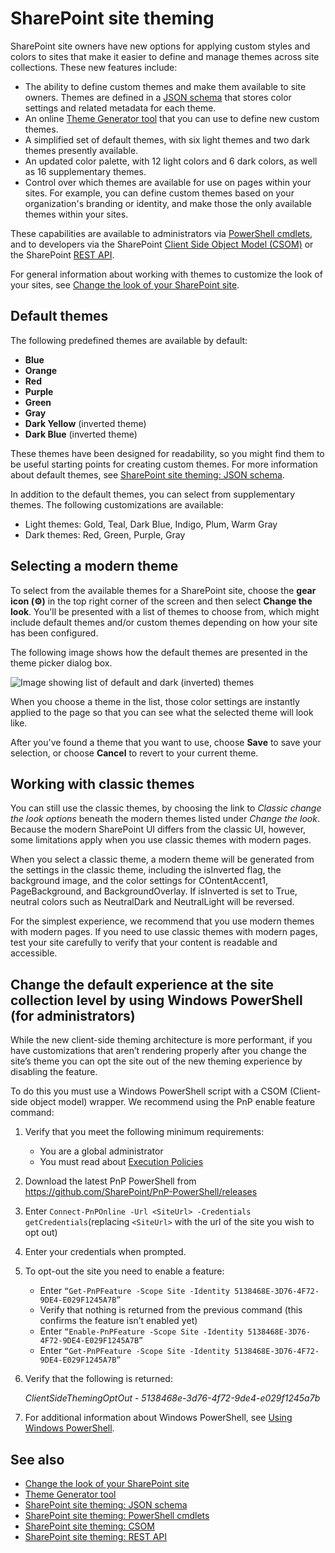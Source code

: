 # SharePoint site theming

SharePoint site owners have new options for applying custom styles and colors to sites that make it easier to define and manage themes across site collections. These new features include:

* The ability to define custom themes and make them available to site owners. Themes are defined in a [JSON schema](sharepoint-site-theming-json-schema.md) that stores color settings and related metadata for each theme.
* An online [Theme Generator tool](https://developer.microsoft.com/en-us/fabric#/styles/themegenerator) that you can use to define new custom themes.
* A simplified set of default themes, with six light themes and two dark themes presently available.
* An updated color palette, with 12 light colors and 6 dark colors, as well as 16 supplementary themes.
* Control over which themes are available for use on pages within your sites. For example, you can define custom themes based on your organization's branding or identity, and make those the only available themes within your sites.

These capabilities are available to administrators via [PowerShell cmdlets](sharepoint-site-theming-powershell.md), and to developers via the SharePoint [Client Side Object Model (CSOM)](sharepoint-site-theming-csom.md) or the SharePoint [REST API](sharepoint-site-theming-rest-api.md).

For general information about working with themes to customize the look of your sites, see [Change the look of your SharePoint site](https://support.office.com/en-us/article/Change-the-look-of-your-SharePoint-site-06bbadc3-6b04-4a60-9d14-894f6a170818).

## Default themes

The following predefined themes are available by default:

* __Blue__
* __Orange__
* __Red__
* __Purple__
* __Green__
* __Gray__
* __Dark Yellow__ (inverted theme)
* __Dark Blue__ (inverted theme)

These themes have been designed for readability, so you might find them to be useful starting points for creating custom themes. For more information about default themes, see [SharePoint site theming: JSON schema](sharepoint-site-theming-json-schema.md).

In addition to the default themes, you can select from supplementary themes. The following customizations are available:

* Light themes: Gold, Teal, Dark Blue, Indigo, Plum, Warm Gray
* Dark themes: Red, Green, Purple, Gray

## Selecting a modern theme

<!-- Verify that it's okay to use the concept of "modern" themes/pages here? -->

To select from the available themes for a SharePoint site, choose the __gear icon (⚙️)__ in the top right corner of the screen and then select __Change the look__. You'll be presented with a list of themes to choose from, which might include default themes and/or custom themes depending on how your site has been configured.

The following image shows how the default themes are presented in the theme picker dialog box.

![Image showing list of default and dark (inverted) themes](../../images/theme-defaults.png)

When you choose a theme in the list, those color settings are instantly applied to the page so that you can see what the selected theme will look like.

After you've found a theme that you want to use, choose **Save** to save your selection, or choose **Cancel** to revert to your current theme.

## Working with classic themes

You can still use the classic themes, by choosing the link to _Classic change the look options_ beneath the modern themes listed under _Change the look_. Because the modern SharePoint UI differs from the classic UI, however, some limitations apply when you use classic themes with modern pages.

When you select a classic theme, a modern theme will be generated from the settings in the classic theme, including the isInverted flag, the background image, and the color settings for COntentAccent1, PageBackground, and BackgroundOverlay. If isInverted is set to True, neutral colors such as NeutralDark and NeutralLight will be reversed.

For the simplest experience, we recommend that you use modern themes with modern pages. If you need to use classic themes with modern pages, test your site carefully to verify that your content is readable and accessible.

## Change the default experience at the site collection level by using Windows PowerShell (for administrators) 

While the new client-side theming architecture is more performant, if you have customizations that aren’t rendering properly after you change the site’s theme you can opt the site out of the new  theming experience by disabling the feature.

To do this you must use a Windows PowerShell script with a CSOM (Client-side object model) wrapper. We recommend using the PnP enable feature command:

1. Verify that you meet the following minimum requirements:  
    * You are a global administrator 
    * You must read about [Execution Policies](https://technet.microsoft.com/library/dd347641.aspx)

1. Download the latest PnP PowerShell from https://github.com/SharePoint/PnP-PowerShell/releases

1. Enter `Connect-PnPOnline -Url <SiteUrl> -Credentials getCredentials`(replacing `<SiteUrl>` with the url of the site you wish to opt out)

1. Enter your credentials when prompted.

1. To opt-out the site you need to enable a feature:

    * Enter `“Get-PnPFeature -Scope Site -Identity 5138468E-3D76-4F72-9DE4-E029F1245A7B”`
    * Verify that nothing is returned from the previous command (this confirms the feature isn’t enabled yet) 
    * Enter `“Enable-PnPFeature -Scope Site -Identity 5138468E-3D76-4F72-9DE4-E029F1245A7B”`
    * Enter `“Get-PnPFeature -Scope Site -Identity 5138468E-3D76-4F72-9DE4-E029F1245A7B”`

1. Verify that the following is returned: 

    *ClientSideThemingOptOut* - *5138468e-3d76-4f72-9de4-e029f1245a7b*

1. For additional information about Windows PowerShell, see [Using Windows PowerShell](https://msdn.microsoft.com/powershell/scripting/getting-started/fundamental/using-windows-powershell).

## See also

* [Change the look of your SharePoint site](https://support.office.com/en-us/article/Change-the-look-of-your-SharePoint-site-06bbadc3-6b04-4a60-9d14-894f6a170818?ui=en-US&rs=en-US&ad=US#ID0EAACAAA=Online)
* [Theme Generator tool](https://developer.microsoft.com/en-us/fabric#/styles/themegenerator)
* [SharePoint site theming: JSON schema](sharepoint-site-theming-json-schema.md)
* [SharePoint site theming: PowerShell cmdlets](sharepoint-site-theming-powershell.md)
* [SharePoint site theming: CSOM](sharepoint-site-theming-csom.md)
* [SharePoint site theming: REST API](sharepoint-site-theming-rest-api.md)
